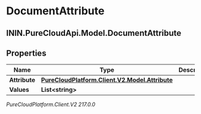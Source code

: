 # DocumentAttribute

## ININ.PureCloudApi.Model.DocumentAttribute

## Properties

|Name | Type | Description | Notes|
|------------ | ------------- | ------------- | -------------|
| **Attribute** | [**PureCloudPlatform.Client.V2.Model.Attribute**](PureCloudPlatform.Client.V2.Model.Attribute) |  | [optional] |
| **Values** | **List&lt;string&gt;** |  | [optional] |



_PureCloudPlatform.Client.V2 217.0.0_
